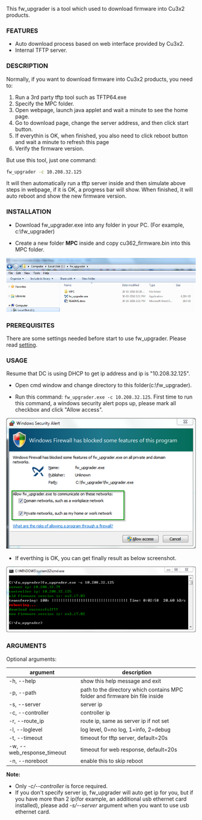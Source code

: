 This fw_upgrader is a tool which used to download firmware into Cu3x2 products.

### FEATURES
- Auto download process based on web interface provided by Cu3x2.
- Internal TFTP server.

### DESCRIPTION

Normally, if you want to download firmware into Cu3x2 products, you need to:

1. Run a 3rd party tftp tool such as TFTP64.exe
2. Specify the MPC folder.
2. Open webpage, launch java applet and wait a minute to see the home page.
3. Go to download page, change the server address, and then click start button.
4. If everythin is OK, when finished, you also need to click reboot button and wait a minute to refresh this page
5. Verify the firmware version.

But use this tool, just one command:
```bash
fw_upgrader -c 10.208.32.125
```

It will then automatically run a tftp server inside and then simulate above steps in webpage, if it is OK, a progress bar will show. When finished, it will auto reboot and show the new firmware version.

### INSTALLATION

- Download fw_upgrader.exe into any folder in your PC. (For example, c:\fw_upgrader)

- Create a new folder **MPC** inside and copy cu362_firmware.bin into this MPC folder.
    
![](./image/screenshot1.png)

### PREREQUISITES

There are some settings needed before start to use fw_upgrader. Please read [setting](setting.md).

### USAGE

Resume that DC is using DHCP to get ip address and ip is "10.208.32.125".

- Open cmd window and change directory to this folder(c:\fw_upgrader).

- Run this command: `fw_upgrader.exe -c 10.208.32.125`. First time to run this command, a windows security alert pops up, please mark all checkbox and click "Allow access".

![](./image/screenshot2.png)

- If everthing is OK, you can get finally result as below screenshot.

![](./image/screenshot3.png)

### ARGUMENTS

Optional arguments:

| argument                   | description                                                                  |
|----------------------------|------------------------------------------------------------------------------|
| -h, --help                 | show this help message and exit                                              |
| -p, --path                 | path to the directory which contains MPC folder and firmware bin file inside |
| -s, --server               | server ip                                                                    |
| -c, --controller           | controller ip                                                                |
| -r, --route_ip             | route ip, same as server ip if not set                                       |
| -l, --loglevel             | log level, 0=no log, 1=info, 2=debug                                         |
| -t, --timeout              | timeout for tftp server, default=20s                                         |
| -w, --web_response_timeout | timeout for web response, default=20s                                        |
| -n, --noreboot             | enable this to skip reboot                                                   |

**Note:**
- Only *-c/--controller* is force required.
- If you don't specify server ip, fw_upgrader will auto get ip for you, but if you have more than 2 ip(for example, an additional usb ethernet card installed), please add *-s/--server* argument when you want to use usb ethernet card.

